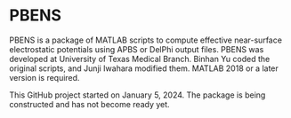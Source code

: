# PBENS
PBENS is a package of MATLAB scripts to compute effective near-surface electrostatic potentials using APBS or DelPhi output files. PBENS was developed at University of Texas Medical Branch. Binhan Yu coded the original scripts, and Junji Iwahara modified them. MATLAB 2018 or a later version is required. 

This GitHub project started on January 5, 2024. The package is being constructed and has not become ready yet.
